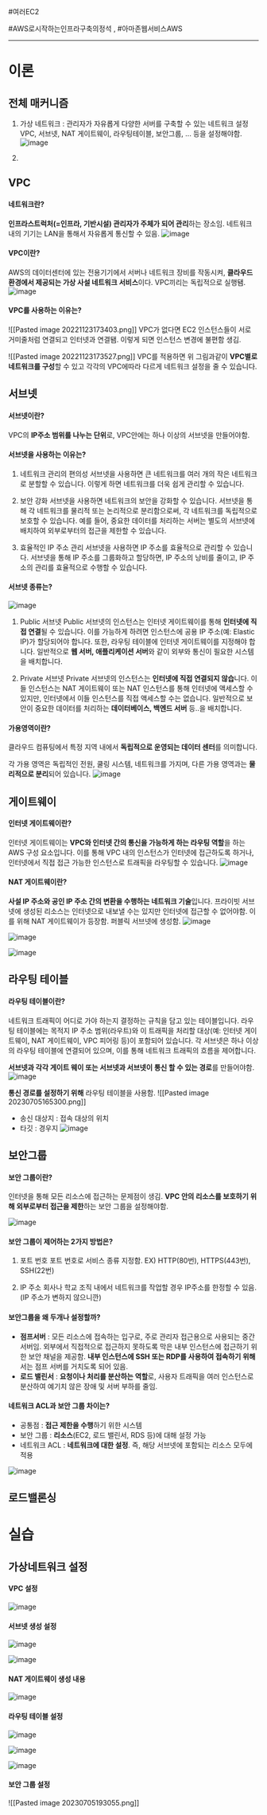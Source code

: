 #여러EC2

#AWS로시작하는인프라구축의정석 , #아마존웹서비스AWS

----

# 이론 
## 전체 매커니즘
1) 가상 네트워크 : 관리자가 자유롭게 다양한 서버를 구축할 수 있는 네트워크 설정
VPC, 서브넷, NAT 게이트웨이, 라우팅테이블, 보안그룹, ... 등을 설정해야함.
![image](https://github.com/sprae114/Study/assets/52237184/39f0ff01-b162-4d6e-914f-b27ac0d1a8ba)

2) 

## VPC
#### 네트워크란?
**인프라스트럭처(=인프라, 기반시설) 관리자가 주체가 되어 관리**하는 장소임. 네트워크 내의 기기는 LAN을 통해서 자유롭게 통신할 수 있음.
![image](https://github.com/sprae114/Study/assets/52237184/0a4f177e-632b-4703-bff4-976ec89eb8bc)


#### VPC이란?
AWS의 데이터센터에 있는 전용기기에서 서버나 네트워크 장비를 작동시켜, **클라우드 환경에서 제공되는 가상 사설 네트워크 서비스**이다. VPC끼리는 독립적으로 실행됌.
![image](https://github.com/sprae114/Study/assets/52237184/a66622b1-3aff-43ee-94cf-1538c1fc35cc)

#### VPC를 사용하는 이유는?
 ![[Pasted image 20221123173403.png]]
VPC가 없다면 EC2 인스턴스들이 서로 거미줄처럼 연결되고 인터넷과 연결됌. 이렇게 되면 인스턴스 변경에 불편함 생김.

 ![[Pasted image 20221123173527.png]]
VPC를 적용하면 위 그림과같이 **VPC별로 네트워크를 구성**할 수 있고 각각의 VPC에따라 다르게 네트워크 설정을 줄 수 있습니다.


## 서브넷
#### 서브넷이란?
VPC의 **IP주소 범위를 나누는 단위**로, VPC안에는 하나 이상의 서브넷을 만들어야함.


#### 서브넷을 사용하는 이유는?
1. 네트워크 관리의 편의성
서브넷을 사용하면 큰 네트워크를 여러 개의 작은 네트워크로 분할할 수 있습니다. 이렇게 하면 네트워크를 더욱 쉽게 관리할 수 있습니다.

2. 보안 강화
서브넷을 사용하면 네트워크의 보안을 강화할 수 있습니다. 서브넷을 통해 각 네트워크를 물리적 또는 논리적으로 분리함으로써, 각 네트워크를 독립적으로 보호할 수 있습니다. 예를 들어, 중요한 데이터를 처리하는 서버는 별도의 서브넷에 배치하여 외부로부터의 접근을 제한할 수 있습니다.

3. 효율적인 IP 주소 관리
서브넷을 사용하면 IP 주소를 효율적으로 관리할 수 있습니다. 서브넷을 통해 IP 주소를 그룹화하고 할당하면, IP 주소의 낭비를 줄이고, IP 주소의 관리를 효율적으로 수행할 수 있습니다.


#### 서브넷 종류는?
![image](https://github.com/sprae114/Study/assets/52237184/6bea6eb3-fcf5-4127-a922-df740bf33edb)
1. Public 서브넷
Public 서브넷의 인스턴스는 인터넷 게이트웨이를 통해 **인터넷에 직접 연결**될 수 있습니다. 이를 가능하게 하려면 인스턴스에 공용 IP 주소(예: Elastic IP)가 할당되어야 합니다. 또한, 라우팅 테이블에 인터넷 게이트웨이를 지정해야 합니다. 
일반적으로 **웹 서버, 애플리케이션 서버**와 같이 외부와 통신이 필요한 시스템을 배치합니다.

2. Private 서브넷
Private 서브넷의 인스턴스는 **인터넷에 직접 연결되지 않습**니다. 이들 인스턴스는 NAT 게이트웨이 또는 NAT 인스턴스를 통해 인터넷에 액세스할 수 있지만, 인터넷에서 이들 인스턴스를 직접 액세스할 수는 없습니다. 
일반적으로 보안이 중요한 데이터를 처리하는 **데이터베이스, 백엔드 서버** 등..을 배치합니다.


#### 가용영역이란?
클라우드 컴퓨팅에서 특정 지역 내에서 **독립적으로 운영되는 데이터 센터**를 의미합니다.

각 가용 영역은 독립적인 전원, 쿨링 시스템, 네트워크를 가지며, 다른 가용 영역과는 **물리적으로 분리**되어 있습니다.
![image](https://github.com/sprae114/Study/assets/52237184/5043d173-dbd1-4b77-83a0-84c69a4df22b)


## 게이트웨이
#### 인터넷 게이트웨이란?
인터넷 게이트웨이는 **VPC와 인터넷 간의 통신을 가능하게 하는 라우팅 역할**을 하는 AWS 구성 요소입니다. 이를 통해 VPC 내의 인스턴스가 인터넷에 접근하도록 하거나, 인터넷에서 직접 접근 가능한 인스턴스로 트래픽을 라우팅할 수 있습니다.
![image](https://github.com/sprae114/Study/assets/52237184/6bea6eb3-fcf5-4127-a922-df740bf33edb)


#### NAT 게이트웨이란?
**사설 IP 주소와 공인 IP 주소 간의 변환을 수행하는 네트워크 기술**입니다. 프라이빗 서브넷에 생성된 리소스는 인터넷으로 내보낼 수는 있지만 인터넷에 접근할 수 없어야함. 이를 위해 NAT 게이트웨이가 등장함. 퍼블릭 서브넷에 생성함.
![image](https://github.com/sprae114/Study/assets/52237184/92efbafa-30d0-44fa-a63d-a75d7c622819)

![image](https://github.com/sprae114/Study/assets/52237184/b0e17f34-c26b-468d-a6c2-01226fedcbe7)

![image](https://github.com/sprae114/Study/assets/52237184/3385094f-85bf-4249-9cfd-0f52e6cacf5d)


## 라우팅 테이블
#### 라우팅 테이블이란?
네트워크 트래픽이 어디로 가야 하는지 결정하는 규칙을 담고 있는 테이블입니다. 라우팅 테이블에는 목적지 IP 주소 범위(라우트)와 이 트래픽을 처리할 대상(예: 인터넷 게이트웨이, NAT 게이트웨이, VPC 피어링 등)이 포함되어 있습니다. 각 서브넷은 하나 이상의 라우팅 테이블에 연결되어 있으며, 이를 통해 네트워크 트래픽의 흐름을 제어합니다.

**서브넷과 각각 게이트 웨이 또는 서브넷과 서브넷이 통신 할 수 있는 경로**를 만들어야함.
![image](https://github.com/sprae114/Study/assets/52237184/45fcd322-23f2-4a6b-b79a-ec13d48885a0)

**통신 경로를 설정하기 위해** 라우팅 테이블을 사용함.
![[Pasted image 20230705165300.png]]
- 송신 대상지 : 접속 대상의 위치
- 타깃 : 경우지
![image](https://github.com/sprae114/Study/assets/52237184/f5644843-11f9-4246-a30c-79e50f93e07b)


## 보안그룹
#### 보안 그룹이란?
인터넷을 통해 모든 리소스에 접근하는 문제점이 생김. **VPC 안의 리소스를 보호하기 위해 외부로부터 접근을 제한**하는 보안 그룹을 설정해야함.

![image](https://github.com/sprae114/Study/assets/52237184/32abae85-18bd-423a-b4ee-ddbe6c2dd007)


#### 보안 그룹이 제어하는 2가지 방법은?
1) 포트 번호
포트 번호로 서비스 종류 지정함. EX) HTTP(80번), HTTPS(443번), SSH(22번)

2) IP 주소
회사나 학교 조직 내에서 네트워크를 작업할 경우 IP주소를 한정할 수 있음. (IP 주소가 변하지 않으니깐)


#### 보안그룹을 왜 두개나 설정할까?
- **점프서버** : 모든 리소스에 접속하는 입구로, 주로 관리자 접근용으로 사용되는 중간 서버임. 외부에서 직접적으로 접근하지 못하도록 막은 내부 인스턴스에 접근하기 위한 보안 채널을 제공함. **내부 인스턴스에 SSH 또는 RDP를 사용하여 접속하기 위해**서는 점프 서버를 거치도록 되어 있음.
- **로드 밸린서** : **요청이나 처리를 분산하는 역할**로, 사용자 트래픽을 여러 인스턴스로 분산하여 예기치 않은 장애 및 서버 부하를 줄임.


#### 네트워크 ACL과 보안 그룹 차이는?
- 공통점 : **접근 제한을 수행**하기 위한 시스템
- 보안 그룹 : **리소스**(EC2, 로드 밸린서, RDS 등)에 대해 설정 가능
- 네트워크 ACL : **네트워크에 대한 설정**. 즉, 해당 서브넷에 포함되는 리소스 모두에 적용

![image](https://github.com/sprae114/Study/assets/52237184/b2f19bd7-946b-4871-93d1-e819100a89f0)


## 로드밸론싱



# 실습
## 가상네트워크 설정
#### VPC 설정
![image](https://github.com/sprae114/Study/assets/52237184/3cc864e8-2aac-4e7f-99ea-975a969b9fd8)


#### 서브넷 생성 설정
![image](https://github.com/sprae114/Study/assets/52237184/54405164-174c-4907-abeb-c56bb3e35fc3)

![image](https://github.com/sprae114/Study/assets/52237184/49470de6-28a6-4482-af58-2ef7813d4772)


####  NAT 게이트웨이 생성 내용
![image](https://github.com/sprae114/Study/assets/52237184/882b7545-56ae-45af-951e-6532e16f1f5b)


#### 라우팅 테이블 설정
![image](https://github.com/sprae114/Study/assets/52237184/fc0a5a4c-22a2-424e-b885-8fd65226a48e)

![image](https://github.com/sprae114/Study/assets/52237184/d81af3bc-0311-411d-9a7a-b315ff63c60a)

![image](https://github.com/sprae114/Study/assets/52237184/4509e93a-f136-478f-a381-7c364317fb1d)


#### 보안 그룹 설정
![[Pasted image 20230705193055.png]]

